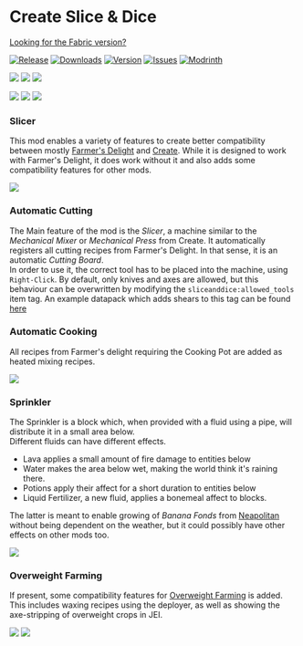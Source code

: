 [KOTLIN_FORGE]: https://www.curseforge.com/minecraft/mc-mods/kotlin-for-forge
[KOTLIN_FABRIC]: https://www.curseforge.com/minecraft/mc-mods/fabric-language-kotlin
[CREATE_FORGE]: https://www.curseforge.com/minecraft/mc-mods/create
[CREATE_FABRIC]: https://www.curseforge.com/minecraft/mc-mods/create-fabric
[FARMERS_DELIGHT_FORGE]: https://www.curseforge.com/minecraft/mc-mods/farmers-delight
[FARMERS_DELIGHT_FABRIC]: https://www.curseforge.com/minecraft/mc-mods/farmers-delight-fabric
[OVERWEIGHT_FARMING]: https://www.curseforge.com/minecraft/mc-mods/overweight-farming
[NEAPOLITAN]: https://www.curseforge.com/minecraft/mc-mods/neapolitan
[DOWNLOAD]: https://www.curseforge.com/minecraft/mc-mods/slice-and-dice/files
[CURSEFORGE]: https://www.curseforge.com/minecraft/mc-mods/slice-and-dice
[MODRINTH]: https://modrinth.com/mod/slice-and-dice
[ISSUES]: https://github.com/PssbleTrngle/SliceAndDice/issues

<!-- modrinth_exclude.start -->

# Create Slice & Dice

[Looking for the Fabric version?](https://github.com/PssbleTrngle/SliceAndDice-Fabric)

[![Release](https://img.shields.io/github/v/release/PssbleTrngle/SliceAndDice?label=Version&sort=semver)][DOWNLOAD]
[![Downloads](http://cf.way2muchnoise.eu/full_659674_downloads.svg)][CURSEFORGE]
[![Version](http://cf.way2muchnoise.eu/versions/659674.svg)][DOWNLOAD]
[![Issues](https://img.shields.io/github/issues/PssbleTrngle/SliceAndDice?label=Issues)][ISSUES]
[![Modrinth](https://img.shields.io/modrinth/dt/GmjmRQ0A?color=green&logo=modrinth&logoColor=green)][MODRINTH]

<!-- modrinth_exclude.end -->

[![](https://img.shields.io/badge/FORGE%20%20REQUIRES-1e2a41?labelColor=gray&style=for-the-badge)][KOTLIN_FORGE]
[![](https://img.shields.io/badge/KOTLIN%20FOR%20FORGE-blue?logo=kotlin&labelColor=gray&style=for-the-badge)][KOTLIN_FORGE]
[![](https://img.shields.io/badge/CREATE-ae7c38?logo=curseforge&labelColor=gray&style=for-the-badge)][CREATE_FORGE]

[![](https://img.shields.io/badge/FABRIC%20REQUIRES-c6bca5?labelColor=gray&style=for-the-badge)][KOTLIN_FABRIC]
[![](https://img.shields.io/badge/FABRIC%20LANGUAGE%20KOTLIN-blue?logo=kotlin&labelColor=gray&style=for-the-badge)][KOTLIN_FABRIC]
[![](https://img.shields.io/badge/CREATE%20FABRIC-ae7c38?logo=curseforge&labelColor=gray&style=for-the-badge)][CREATE_FABRIC]

### Slicer

This mod enables a variety of features to create better compatibility between mostly [Farmer's Delight][FARMERS_DELIGHT_FORGE] and [Create][CREATE_FORGE].
While it is designed to work with Farmer's Delight, it does work without it and also adds some compatibility features for other mods.

![](https://raw.githubusercontent.com/PssbleTrngle/SliceAndDice/1.20.x/screenshots/slicer.png)

### Automatic Cutting

The Main feature of the mod is the _Slicer_, a machine similar to the _Mechanical Mixer_ or _Mechanical Press_ from Create.
It automatically registers all cutting recipes from Farmer's Delight. In that sense, it is an automatic _Cutting Board_.  
In order to use it, the correct tool has to be placed into the machine, using `Right-Click`.
By default, only knives and axes are allowed, but this behaviour can be overwritten by modifying the `sliceanddice:allowed_tools` item tag.
An example datapack which adds shears to this tag can be found [here](https://github.com/PssbleTrngle/SliceAndDice/raw/1.20.x/example_datapack.zip)

### Automatic Cooking

All recipes from Farmer's delight requiring the Cooking Pot are added as heated mixing recipes.

![](https://raw.githubusercontent.com/PssbleTrngle/SliceAndDice/1.20.x/screenshots/cooking.png)

### Sprinkler

The Sprinkler is a block which, when provided with a fluid using a pipe, will distribute it in a small area below.  
Different fluids can have different effects.

- Lava applies a small amount of fire damage to entities below
- Water makes the area below wet, making the world think it's raining there.
- Potions apply their affect for a short duration to entities below
- Liquid Fertilizer, a new fluid, applies a bonemeal affect to blocks.

The latter is meant to enable growing of _Banana Fonds_ from [Neapolitan][NEAPOLITAN] without being dependent on the weather, but it could possibly have other effects on other mods too.

![](https://raw.githubusercontent.com/PssbleTrngle/SliceAndDice/1.20.x/screenshots/sprinkler.png)

### Overweight Farming

If present, some compatibility features for [Overweight Farming][OVERWEIGHT_FARMING] is added.  
This includes waxing recipes using the deployer,
as well as showing the axe-stripping of overweight crops in JEI.

![](https://raw.githubusercontent.com/PssbleTrngle/SliceAndDice/1.20.x/screenshots/strip.png)
![](https://raw.githubusercontent.com/PssbleTrngle/SliceAndDice/1.20.x/screenshots/wax.png)
